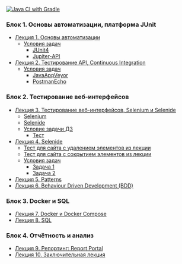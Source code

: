 [![Java CI with Gradle](https://github.com/Elena-Yakovleva/Java-unit-project/actions/workflows/gradle.yml/badge.svg)](https://github.com/Elena-Yakovleva/Java-unit-project/actions/workflows/gradle.yml)

### Блок 1. Основы автоматизации, платформа JUnit
* [Лекция 1. Основы автоматизации]()
  * [Условия задач](https://github.com/Elena-Yakovleva/Java-unit-project/tree/main/src/main/java/lection1)
    * [JUnit4](https://github.com/Elena-Yakovleva/Java-unit-project/blob/main/src/test/java/lection1/CashbackHackServiceJUnit4Test.java)
    * [Jupiter-API](https://github.com/Elena-Yakovleva/Java-unit-project/blob/main/src/test/java/lection1/CashbackHackServiceAPITest.java)
* [Лекция 2. Тестирование API, Continuous Integration](https://github.com/Elena-Yakovleva/Java-unit-project/tree/main/src/main/java/examplesFromLectures/lection2) 
  * [Условия задач](https://github.com/Elena-Yakovleva/Java-unit-project/tree/main/src/main/java/lection2)
    * [JavaAppVeyor](https://github.com/Elena-Yakovleva/Java-unit-project/blob/main/src/test/java/lection2/appveyor/MobileBankApiTestV1.java)
    * [PostmanEcho](https://github.com/Elena-Yakovleva/Java-unit-project/blob/main/src/test/java/lection2/postman/ApiPostmanEchoTest.java)

### Блок 2. Тестирование веб-интерфейсов
* [Лекция 3. Тестирование веб-интерфейсов, Selenium и Selenide](https://github.com/Elena-Yakovleva/Java-unit-project/tree/main/src/main/java/examplesFromLectures/lection3)
    * [Selenium](https://github.com/Elena-Yakovleva/Java-unit-project/blob/main/src/test/java/lection3/SeleniumTest.java) 
    * [Selenide](https://github.com/Elena-Yakovleva/Java-unit-project/blob/main/src/test/java/lection3/SelenideTest.java)
    * [Условие задачи ДЗ](https://github.com/Elena-Yakovleva/Java-unit-project/tree/main/src/main/java/lection3)
      * [Тест](https://github.com/Elena-Yakovleva/Java-unit-project/blob/main/src/test/java/lection3/MobileBankCallBackFormApiTestV1.java)
* [Лекция 4. Selenide](https://github.com/Elena-Yakovleva/Java-unit-project/tree/main/src/main/java/examplesFromLectures/lection4)
    * [Тест для сайта с удалением элементов из лекции](https://github.com/Elena-Yakovleva/Java-unit-project/blob/main/src/test/java/lection4/MobileBankRegistrationTestV1.java)
    * [Тест для сайта с сокрытием элементов из лекции](https://github.com/Elena-Yakovleva/Java-unit-project/blob/main/src/test/java/lection4/MobileBankRegistrationTestV2.java)
    * [Условия задач](https://github.com/Elena-Yakovleva/Java-unit-project/blob/main/src/main/java/lection4/README.md)
       * [Задача 1](https://github.com/Elena-Yakovleva/Java-unit-project/blob/main/src/test/java/lection4/DeliveryCardServiceTestV1.java)
       * [Задача 2](https://github.com/Elena-Yakovleva/Java-unit-project/blob/main/src/test/java/lection4/DeliveryCardServiceTestV2.java)
* [Лекция 5. Patterns]()
* [Лекция 6. Behaviour Driven Development (BDD)]()

### Блок 3. Docker и SQL
* [Лекция 7. Docker и Docker Compose]()
* [Лекция 8. SQL]()

### Блок 4. Отчётность и анализ
* [Лекция 9. Репортинг: Report Portal]()
* [Лекция 10. Заключительная лекция]()
